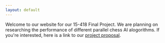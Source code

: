 ```yaml
---
layout: default
---
```




Welcome to our website for our 15-418 Final Project. We are planning on researching the performance of different parallel chess AI alogorithms. If you're interested, here is a link to our [project proposal](./proposal.pdf).
